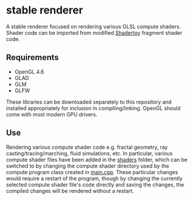 # stable renderer
 A stable renderer focused on rendering various GLSL compute shaders. Shader code can be imported from modified [Shadertoy](https://www.shadertoy.com/) fragment shader code.
 
## Requirements

* OpenGL 4.6
* GLAD
* GLM
* GLFW

These libraries can be downloaded separately to this repository and installed appropriately for inclusion in compiling/linking. OpenGL should come with most modern GPU drivers.

## Use

Rendering various compute shader code e.g. fractal geometry, ray casting/tracing/marching, fluid simulations, etc. In particular, various compute shader files have been added in the [shaders](src/shaders) folder, which can be switched to by changing the compute shader directory used by the compute program class created in [main.cpp](src/main.cpp). These particular changes would require a restart of the program, though by changing the currently selected compute shader file's code directly and saving the changes, the compiled changes will be rendered without a restart.

